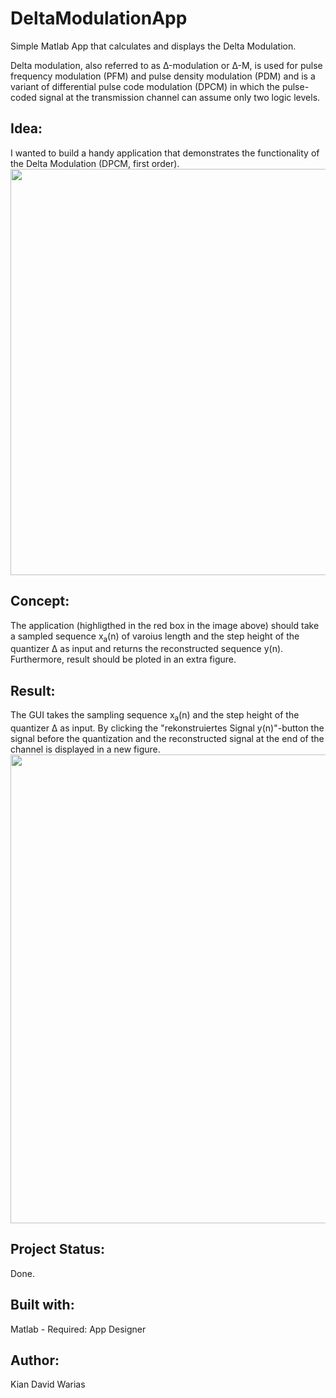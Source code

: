 # DeltaModulationApp
Simple Matlab App that calculates and displays the Delta Modulation.

Delta modulation, also referred to as Δ-modulation or Δ-M, is used for pulse frequency modulation (PFM) and pulse density modulation (PDM) and is a variant of differential pulse code modulation (DPCM) in which the pulse-coded signal at the transmission channel can assume only two logic levels.

## Idea:
I wanted to build a handy application that demonstrates the functionality of the Delta Modulation (DPCM, first order).
<a href="url"><img src="https://user-images.githubusercontent.com/55065075/221441425-c1017f52-6145-499d-8342-19eb14d04fb2.png" height="auto" width="650" ></a>

## Concept:
The application (highligthed in the red box in the image above) should take a sampled sequence x<sub>a</sub>(n) of varoius length and the step height of the quantizer Δ as input and returns the reconstructed sequence y(n). Furthermore, result should be ploted in an extra figure. <br>
 
## Result: 
The GUI takes the sampling sequence x<sub>a</sub>(n) and the step height of the quantizer Δ as input. By clicking the "rekonstruiertes Signal y(n)"-button the signal before the quantization and the reconstructed signal at the end of the channel is displayed in a new figure. 
<a href="url"><img src="https://user-images.githubusercontent.com/55065075/222240178-02e274d8-8def-4d70-b5fa-23e1cc334c6c.png" height="auto" width="750" ></a>
## Project Status: 
Done.

## Built with:
Matlab - Required: App Designer

## Author:
Kian David Warias
